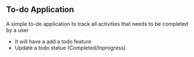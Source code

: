 ## To-do Application
A simple to-do application to track all activities that needs to be completed by a user

- It will have a add a todo feature
- Update a todo statue (Completed/Inprogress)